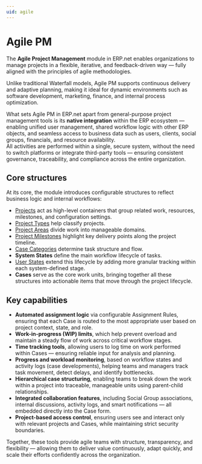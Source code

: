 ```yaml
---
uid: agile
---
```


# Agile PM

The **Agile Project Management** module in ERP.net enables organizations to manage projects in a flexible, iterative, and feedback-driven way — fully aligned with the principles of agile methodologies.

Unlike traditional Waterfall models, Agile PM supports continuous delivery and adaptive planning, making it ideal for dynamic environments such as software development, marketing, finance, and internal process optimization.

What sets Agile PM in ERP.net apart from general-purpose project management tools is its **native integration** within the ERP ecosystem — enabling unified user management, shared workflow logic with other ERP objects, and seamless access to business data such as users, clients, social groups, financials, and resource availability.  
All activities are performed within a single, secure system, without the need to switch platforms or integrate third-party tools — ensuring consistent governance, traceability, and compliance across the entire organization.

## Core structures

At its core, the module introduces configurable structures to reflect business logic and internal workflows:

- [Projects](configuration-and-structure/project-definitions/projects.md) act as high-level containers that group related work, resources, milestones, and configuration settings.
- [Project Types](configuration-and-structure/main-setup/project-types.md) help classify projects.
- [Project Areas](configuration-and-structure/project-definitions/project-areas.md) divide work into manageable domains.
- [Project Milestones](configuration-and-structure/project-definitions/project-milestones.md) highlight key delivery points along the project timeline.
- [Case Categories](configuration-and-structure/main-setup/case-categories/index.md) determine task structure and flow.
- **System States** define the main workflow lifecycle of tasks.
- [User States](configuration-and-structure/main-setup/user-states.md) extend this lifecycle by adding more granular tracking within each system-defined stage.
- **Cases** serve as the core work units, bringing together all these structures into actionable items that move through the project lifecycle.

## Key capabilities

- **Automated assignment logic** via configurable Assignment Rules, ensuring that each Case is routed to the most appropriate user based on project context, state, and role.
- **Work-in-progress (WIP) limits**, which help prevent overload and maintain a steady flow of work across critical workflow stages.
- **Time tracking tools**, allowing users to log time on work performed within Cases — ensuring reliable input for analysis and planning.
- **Progress and workload monitoring**, based on workflow states and activity logs (case developments), helping teams and managers track task movement, detect delays, and identify bottlenecks.
- **Hierarchical case structuring**, enabling teams to break down the work within a project into traceable, manageable units using parent-child relationships.
- **Integrated collaboration features**, including Social Group associations, internal discussions, activity logs, and smart notifications — all embedded directly into the Case form.
- **Project-based access control**, ensuring users see and interact only with relevant projects and Cases, while maintaining strict security boundaries.

Together, these tools provide agile teams with structure, transparency, and flexibility — allowing them to deliver value continuously, adapt quickly, and scale their efforts confidently across the organization.
